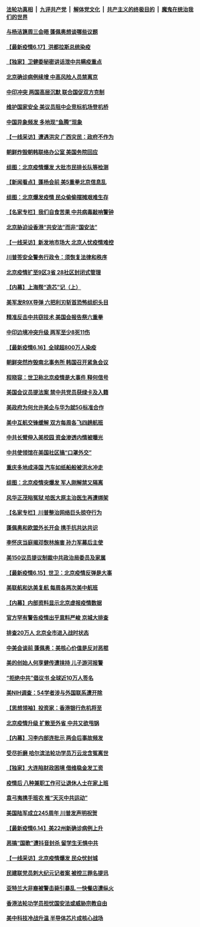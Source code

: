 ####  [法轮功真相](../../../../basic/blob/master/README.md?t=06180102) &nbsp;|&nbsp; [九评共产党](../../../../9ping.md/blob/master/README.md?t=06180102) &nbsp;|&nbsp; [解体党文化](../../../../jtdwh.md/blob/master/README.md?t=06180102)  &nbsp;|&nbsp; [共产主义的终极目的](../../../../gczydzjmd.md/blob/master/README.md?t=06180102) &nbsp;|&nbsp; [魔鬼在统治我们的世界](../../../../mgztzwmdsj.md/blob/master/README.md?t=06180102) 

#### [与杨洁篪周三会晤 蓬佩奥想谈哪些议题](../pages/nf4514/n12192512.md?t=06180102) 

#### [【最新疫情6.17】洪都拉斯总统染疫](../pages/nf4514/n12190739.md?t=06180102) 

#### [【独家】卫健委秘密讲话泄中共瞒疫重点](../pages/nf4514/n12156428.md?t=06180102) 

#### [北京确诊病例续增 中高风险人员禁离京](../pages/nf4514/n12191432.md?t=06180102) 

#### [中印冲突 两国高层沉默 联合国促双方克制](../pages/nf4514/n12191869.md?t=06180102) 

#### [维护国家安全 美议员阻中企竞标机场登机桥](../pages/nf4514/n12191446.md?t=06180102) 

#### [中国异象频发 多地现“鱼腾”现象](../pages/nf4514/n12190624.md?t=06180102) 

#### [【一线采访】遭遇洪灾 广西灾民：政府不作为](../pages/nf4514/n12190854.md?t=06180102) 

#### [朝鲜炸毁朝韩联络办公室 美国务院回应](../pages/nf4514/n12191066.md?t=06180102) 

#### [组图：北京疫情爆发 大批市民排长队等检测](../pages/nf4514/n12190317.md?t=06180102) 

#### [【新闻看点】蓬杨会前 美5重拳北京信息乱](../pages/nf4514/n12190650.md?t=06180102) 

#### [组图：北京爆发疫情 民众偷偷摆摊艰难生存](../pages/nf4514/n12187485.md?t=06180102) 

#### [【名家专栏】我们自食苦果 中共病毒敲响警钟](../pages/nf4514/n12188289.md?t=06180102) 

#### [北京胁迫设香港“共安法”而非“国安法”](../pages/nf4514/n12190759.md?t=06180102) 

#### [【一线采访】新发地市场大 北京人忧疫情难控](../pages/nf4514/n12190292.md?t=06180102) 

#### [川普签安全警务行政令：须恢复法律和秩序](../pages/nf4514/n12190314.md?t=06180102) 

#### [北京疫情扩至9区3省 28社区封闭式管理](../pages/nf4514/n12189881.md?t=06180102) 

#### [【内幕】上海帮“造芯”记（上）](../pages/nf4514/n12156659.md?t=06180102) 

#### [美军发R9X导弹 六把利刃斩首恐怖组织头目](../pages/nf4514/n12189729.md?t=06180102) 

#### [精准反击中共窃技术 美国会报告祭六重拳](../pages/nf4514/n12186086.md?t=06180102) 

#### [中印边境冲突升级 两军至少8死11伤](../pages/nf4514/n12189414.md?t=06180102) 

#### [【最新疫情6.16】全球超800万人染疫](../pages/nf4514/n12188173.md?t=06180102) 

#### [朝鲜突然炸毁南北事务所 韩国召开紧急会议](../pages/nf4514/n12189267.md?t=06180102) 

#### [程晓容：世卫称北京疫情是大事件 释何信号](../pages/nf4514/n12188470.md?t=06180102) 

#### [美国会议员提法案 禁中共党员获绿卡及入籍](../pages/nf4514/n12188617.md?t=06180102) 

#### [美政府为何允许美企与华为就5G标准合作](../pages/nf4514/n12188439.md?t=06180102) 

#### [美中互航交锋缓解 双方每周各飞四趟航班](../pages/nf4514/n12188417.md?t=06180102) 

#### [中共长臂伸入美校园 资金渗透内情被曝光](../pages/nf4514/n12188026.md?t=06180102) 

#### [中共使领馆在美国社区搞“口罩外交”](../pages/nf4514/n12188010.md?t=06180102) 

#### [重庆多地成泽国 汽车如纸船般被洪水冲走](../pages/nf4514/n12187987.md?t=06180102) 

#### [组图：北京疫情突爆发 军人刚解禁又隔离](../pages/nf4514/n12187280.md?t=06180102) 

#### [风华正茂陷冤狱 哈医大原主治医生再遭绑架](../pages/nf4514/n12187251.md?t=06180102) 

#### [【名家专栏】川普整治网络巨头掠夺行为](../pages/nf4514/n12185768.md?t=06180102) 

#### [蓬佩奥和欧盟外长开会 携手抗共达共识](../pages/nf4514/n12187801.md?t=06180102) 

#### [李怀庆当庭揭邓恢林施害 孙力军幕后主使](../pages/nf4514/n12187721.md?t=06180102) 

#### [美150议员提议制裁中共政治局委员及家属](../pages/nf4514/n12187376.md?t=06180102) 

#### [【最新疫情6.15】世卫：北京疫情反弹是大事](../pages/nf4514/n12179367.md?t=06180102) 

#### [美联航和达美复航 每周各两次美中航班](../pages/nf4514/n12187419.md?t=06180102) 

#### [【内幕】内部资料显示北京虚报疫情数据](../pages/nf4514/n12187160.md?t=06180102) 

#### [官方罕有警告疫情出乎意料严峻 京城大排查](../pages/nf4514/n12187185.md?t=06180102) 

#### [排查20万人 北京全市进入战时状态](../pages/nf4514/n12186814.md?t=06180102) 

#### [中美会谈前 蓬佩奥：美核心价值是反对恶棍](../pages/nf4514/n12186712.md?t=06180102) 

#### [美的创始人何享健传遭挟持 儿子游河报警](../pages/nf4514/n12185681.md?t=06180102) 

#### [“拒绝中共”倡议书 全球近10万人签名](../pages/nf4514/n12185407.md?t=06180102) 

#### [美NIH调查：54学者涉与外国联系遭开除](../pages/nf4514/n12185993.md?t=06180102) 

#### [【思想领袖】投资家：香港银行危机将至](../pages/nf4514/n12115486.md?t=06180102) 

#### [北京疫情升级 扩散至外省 中共又欲甩锅](../pages/nf4514/n12185523.md?t=06180102) 

#### [【内幕】习李内部连批示 两会后事故频发](../pages/nf4514/n12185390.md?t=06180102) 

#### [受尽折磨 哈尔滨法轮功学员万云龙含冤离世](../pages/nf4514/n12180330.md?t=06180102) 

#### [【独家】大连陷财政困境 借维稳金发工资](../pages/nf4514/n12176199.md?t=06180102) 

#### [疫情后 八种兼职工作可让退休人士在家上班](../pages/nf4514/n12171685.md?t=06180102) 

#### [袁弓夷携手班农 推“天灭中共运动”](../pages/nf4514/n12185396.md?t=06180102) 

#### [美国陆军成立245周年 川普发声明祝贺](../pages/nf4514/n12185158.md?t=06180102) 

#### [【最新疫情6.14】美22州新确诊病例上升](../pages/nf4514/n12179372.md?t=06180102) 

#### [恶搞“国歌”遭抖音封杀 留学生无惧中共](../pages/nf4514/n12183853.md?t=06180102) 

#### [【一线采访】北京疫情爆发 民众忧封城](../pages/nf4514/n12184541.md?t=06180102) 

#### [民建联党员刺大纪元记者案 被控三罪名提讯](../pages/nf4514/n12184983.md?t=06180102) 

#### [亚特兰大非裔被警击毙引暴乱 一快餐店遭纵火](../pages/nf4514/n12184894.md?t=06180102) 

#### [香港法轮功学员担忧国安法或威胁宗教自由](../pages/nf4514/n12184419.md?t=06180102) 

#### [美中科技冷战升温 半导体芯片成核心战场](../pages/nf4514/n12169390.md?t=06180102) 

